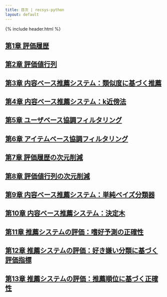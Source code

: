 ```yaml
---
title: 目次 | recsys-python
layout: default
---
```


{% include header.html %}

## [第1章 評価履歴](chap01.md)

## [第2章 評価値行列](chap02.md)

## [第3章 内容ベース推薦システム：類似度に基づく推薦](chap03.md)

## [第4章 内容ベース推薦システム：k近傍法](chap04.md)

## [第5章 ユーザベース協調フィルタリング](chap05.md)

## [第6章 アイテムベース協調フィルタリング](chap06.md)

## [第7章 評価履歴の次元削減](chap07.md)

## [第8章 評価値行列の次元削減](chap08.md)

## [第9章 内容ベース推薦システム：単純ベイズ分類器](chap09.md)

## [第10章 内容ベース推薦システム：決定木](chap10.md)

## [第11章 推薦システムの評価：嗜好予測の正確性](chap11.md)

## [第12章 推薦システムの評価：好き嫌い分類に基づく評価指標](chap12.md)

## [第13章 推薦システムの評価：推薦順位に基づく正確性](chap13.md)

